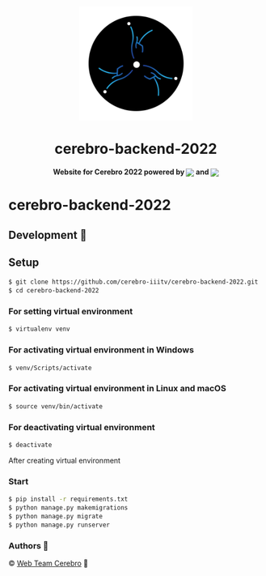<p align="center"><img src="templates/Logo-02.png" align="center" width="225"></p>
<h1 align="center">cerebro-backend-2022</h1>

<h4 align="center"> Website for Cerebro 2022 powered by
<img src="https://cdn2.iconfinder.com/data/icons/designer-skills/128/react-512.png" width="40" align="center"> and
<img src="https://kevin-brown.com/images/django-logo.svg" width="30" align="center"></h4>

# cerebro-backend-2022

## Development 🔧

## Setup

```sh
$ git clone https://github.com/cerebro-iiitv/cerebro-backend-2022.git
$ cd cerebro-backend-2022
```

### For setting virtual environment

```sh
$ virtualenv venv
```

### For activating virtual environment in Windows

```sh
$ venv/Scripts/activate
```

### For activating virtual environment in Linux and macOS

```sh
$ source venv/bin/activate
```

### For deactivating virtual environment
```sh
$ deactivate
```
After creating virtual environment

### Start

```sh
$ pip install -r requirements.txt
$ python manage.py makemigrations
$ python manage.py migrate
$ python manage.py runserver
```

### Authors :pencil:

©️ [Web Team Cerebro](https://github.com/orgs/cerebro-iiitv/teams/web-team) :tada:
